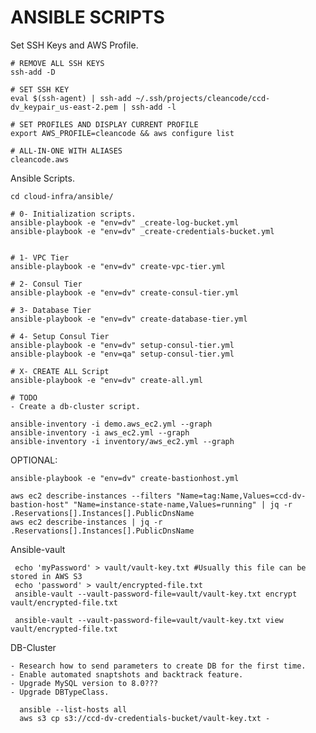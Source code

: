 # ANSIBLE SCRIPTS

Set SSH Keys and AWS Profile.

    # REMOVE ALL SSH KEYS
    ssh-add -D

    # SET SSH KEY 
    eval $(ssh-agent) | ssh-add ~/.ssh/projects/cleancode/ccd-dv_keypair_us-east-2.pem | ssh-add -l
    
    # SET PROFILES AND DISPLAY CURRENT PROFILE
    export AWS_PROFILE=cleancode && aws configure list

    # ALL-IN-ONE WITH ALIASES
    cleancode.aws


Ansible Scripts.

    cd cloud-infra/ansible/
    
    # 0- Initialization scripts.
    ansible-playbook -e "env=dv" _create-log-bucket.yml
    ansible-playbook -e "env=dv" _create-credentials-bucket.yml
        
        
    # 1- VPC Tier
    ansible-playbook -e "env=dv" create-vpc-tier.yml
    
    # 2- Consul Tier
    ansible-playbook -e "env=dv" create-consul-tier.yml
    
    # 3- Database Tier
    ansible-playbook -e "env=dv" create-database-tier.yml
    
    # 4- Setup Consul Tier
    ansible-playbook -e "env=dv" setup-consul-tier.yml
    ansible-playbook -e "env=qa" setup-consul-tier.yml
        
    # X- CREATE ALL Script
    ansible-playbook -e "env=dv" create-all.yml        
        
    # TODO
    - Create a db-cluster script.
 
    ansible-inventory -i demo.aws_ec2.yml --graph
    ansible-inventory -i aws_ec2.yml --graph
    ansible-inventory -i inventory/aws_ec2.yml --graph

    
    

OPTIONAL:

    ansible-playbook -e "env=dv" create-bastionhost.yml
    
    aws ec2 describe-instances --filters "Name=tag:Name,Values=ccd-dv-bastion-host" "Name=instance-state-name,Values=running" | jq -r .Reservations[].Instances[].PublicDnsName
    aws ec2 describe-instances | jq -r .Reservations[].Instances[].PublicDnsName
    
 Ansible-vault  
 
     echo 'myPassword' > vault/vault-key.txt #Usually this file can be stored in AWS S3
     echo 'password' > vault/encrypted-file.txt 
     ansible-vault --vault-password-file=vault/vault-key.txt encrypt vault/encrypted-file.txt 
     
     ansible-vault --vault-password-file=vault/vault-key.txt view vault/encrypted-file.txt 
     
     
 DB-Cluster
 
    - Research how to send parameters to create DB for the first time.
    - Enable automated snaptshots and backtrack feature.
    - Upgrade MySQL version to 8.0???
    - Upgrade DBTypeClass.
    
      ansible --list-hosts all
      aws s3 cp s3://ccd-dv-credentials-bucket/vault-key.txt -